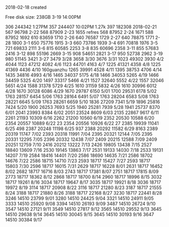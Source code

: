 2018-02-18 created

Free disk size: 238GB 3-19 14:00PM

306 244342 1:27PM
357 244407 10:02PM 1.27k
397 182308 2018-02-21
567 96798 2-22
568 87909 2-23 1655 refres
568 87952 2-24 1671
588 87952 1692
610 83659 1710 2-26
640 76587 1729 2-27
640 78875 1771 2-28 1800 3-1
650 75776 1915 3-3
660 73786 1939 3-4
691 70818 1976 3-5
721 69833 2111 3-6
815 60585 2253 3-8
835 60696 2358 3-11
855 57683 2416 3-12
898 55196 2669 3-15
908 54651 2821 3-17
950 52738 2962 3-19 
 980 51145 3421 3-27 3479 3/28 3658 3/30 3676 3/31
1023 49302 3930 4/2 4044 
1123 47212 4082 4/6
1123 44701 4163 4/7
1225 41321 4358 4/8
1225 41369 4436 4/10 160guanzhu
1265 39991 4528 4/11 
1395 38753 4706 4/14
1435 34816 4993 4/16
1465 34037 5175 4/18
1466 34053 5265 4/19
1466 34459 5325 4/20
1497 33317 5466 4/21
1527 32640 5552 4/22
1557 32046 5651 4/24
1588 31378 5729 4/25
1610 31159 5832 4/26
1610 30996 6012 4/28
1670 30128 6086 4/29
1670 29787 6150 5/01
1700 29531 6178 5/02
1763 28157 6454 5/06
1763 28164 6491 5/07
1763 28204 6583 5/08
1763 28221 6645 5/09
1763 28261 6659 5/10
1836 27209 7341 5/19
1896 25816 7424 5/20
1900 26253 7693 5/25
1940 25281 7939 5/28
1941 25737 8370 6/01
2041 23993 8384 6/02 
2051 23524 8609 6/03
2135 22867 9617 6/11
2261 21193 10309 6/16
2262 21200 10560 6/19
2352 20530 10588 6/20 
2354 20557 10889 6/22 23
2354 20556 10926 6/22 27
2385 19939 11041 6/25 498
2387 20248 11198 6/25 937
2388 20292 11582 6/29 8163
2389 20319 11747 7/02
2393 20318 11991 7/04
2395 20321 12144 7/05
2395 20331 12295 7/05
2396 20332 12438 7/07 
2409 20215 12588 7/09
2409 20251 12759 7/10
2416 20212 13222 7/13
2426 19805 13438 7/15
2527 18840 13609 7/16
2530 19145 13863 7/17
2531 19133 14030 7/18
2533 19131 14207 7/19
2584 18416 14401 7/20
2586 18690 14635 7/21
2586 18702 14676 7/22
2586 18715 14710 7/23
2593 18717 15427 7/27
2593 18717 15803 7/30
2596 18717 16015 7/31
2629 18717 16228 8/01
2631 18717 16452 8/02
2682 18717 16716 8/03
2743 18717 17381 8/07
2751 18717 17815 8/09
2773 18717 18362 8/12
2868 18717 18700 8/14
2960 18717 18996 8/15
3032 18717 19261 8/16
3034 18717 19647 8/17
3035 18717 19921 8/18
3036 18717 19972 8/19
3114 18717 20908 8/22
3116 18717 21280 8/23
3187 18717 21555 8/24
3188 18717 21880 8/26 
3188 18717 22168 8/27 
3230 18717 22441 8/28
3246 14510 23799 9/01
3280 14510 24425 9/04
3321 14510 24911 9/05
3333 14510 25920 9/08
3394 14510 26193 9/09
3487 14510 26724 9/10
3547 14510 27121 9/11
3549 14510 27817 9/12
3565 14510 29552 9/13
3645 14510 29638 9/14
3645 14510 30045 9/15
3645 14510 30193 9/16
3647 14510 30384 9/17